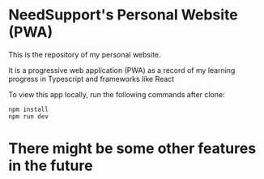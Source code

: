# NeedSupport's Personal Website (PWA)

This is the repository of my personal website.

It is a progressive web application (PWA) as a record of my learning progress in Typescript and frameworks like React

To view this app locally, run the following commands after clone:

    npm install
    npm run dev 

# There might be some other features in the future 

